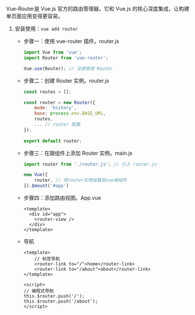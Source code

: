 Vue-Router是 Vue.js 官方的路由管理器。它和 Vue.js 的核心深度集成，让构建单页面应用变得更容易。

1. 安装使用：`vue add router`

   - 步骤一：使用 vue-router 插件。router.js

     ```js
     import Vue from 'vue';
     import Router from 'vue-router';
     
     Vue.use(Router); // 注册使用 Router
     ```

   - 步骤二：创建 Router 实例。router.js

     ```js
     const routes = [];
     
     const router = new Router({
         mode: 'history',
         base: process.env.BASE_URL,
         routes,
         ... // router 配置
     });
         
     export default router;
     ```

   - 步骤三：在跟组件上添加 Router 实例。main.js

     ```js
     import router from './router.js'; // 引入 router.js
     
     new Vue({
         router, // 把router实例挂载到vue根组件
     }).$mount('#app')
     ```

   - 步骤四：添加路由视图。App.vue

     ```vue
     <template>
       <div id="app">
         <router-view />
       </div>
     </template>
     ```

   - 导航

     ```vue
     <template>
         // 标签导航
         <router-link to="/">home</router-link>
         <router-link to="/about">about</router-link>
     </template>
     
     <script>
     // 编程式导航
     this.$router.push('/');
     this.$router.push('/about');
     </script>
     ```

     